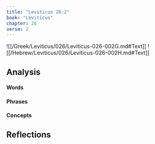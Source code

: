 ```yaml
---
title: "Leviticus 26:2"
book: "Leviticus"
chapter: 26
verse: 2
---
```

![[/Greek/Leviticus/026/Leviticus-026-002G.md#Text]]
![[/Hebrew/Leviticus/026/Leviticus-026-002H.md#Text]]

## Analysis

#### Words

#### Phrases

#### Concepts

## Reflections
